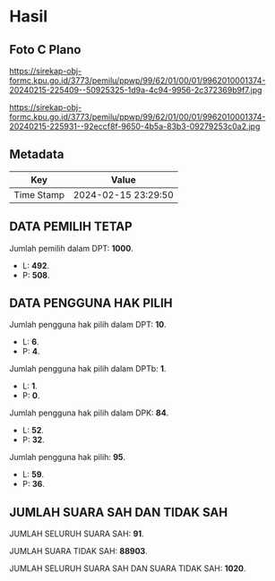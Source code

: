 # Hasil

## Foto C Plano

https://sirekap-obj-formc.kpu.go.id/3773/pemilu/ppwp/99/62/01/00/01/9962010001374-20240215-225409--50925325-1d9a-4c94-9956-2c372369b9f7.jpg

https://sirekap-obj-formc.kpu.go.id/3773/pemilu/ppwp/99/62/01/00/01/9962010001374-20240215-225931--92eccf8f-9650-4b5a-83b3-09279253c0a2.jpg


## Metadata

| Key        | Value               |
| ---------- | ------------------- |
| Time Stamp | 2024-02-15 23:29:50 |


## DATA PEMILIH TETAP

Jumlah pemilih dalam DPT: **1000**.
 * L: **492**.
 * P: **508**.

## DATA PENGGUNA HAK PILIH

Jumlah pengguna hak pilih dalam DPT: **10**.
 * L: **6**.
 * P: **4**.

Jumlah pengguna hak pilih dalam DPTb: **1**.
 * L: **1**.
 * P: **0**.

Jumlah pengguna hak pilih dalam DPK: **84**.
 * L: **52**.
 * P: **32**.

Jumlah pengguna hak pilih: **95**.
 * L: **59**.
 * P: **36**.

## JUMLAH SUARA SAH DAN TIDAK SAH

JUMLAH SELURUH SUARA SAH: **91**.

JUMLAH SUARA TIDAK SAH: **88903**.

JUMLAH SELURUH SUARA SAH DAN SUARA TIDAK SAH: **1020**.


